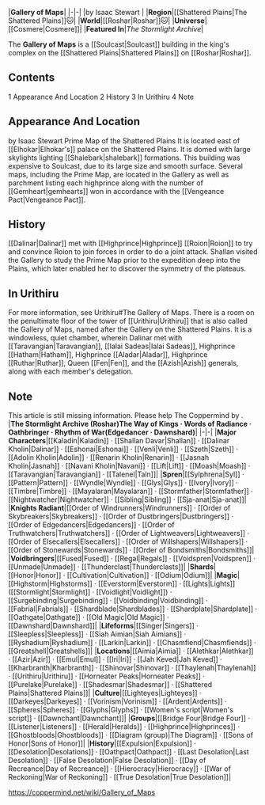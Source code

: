 |**Gallery of Maps**|
|-|-|
|by  Isaac Stewart |
|**Region**|[[Shattered Plains\|The Shattered Plains]]🐱︎|
|**World**|[[Roshar\|Roshar]]🐱︎|
|**Universe**|[[Cosmere\|Cosmere]]|
|**Featured In**|*The Stormlight Archive*|

The **Gallery of Maps** is a [[Soulcast\|Soulcast]] building in the king's complex on the [[Shattered Plains\|Shattered Plains]] on [[Roshar\|Roshar]].

## Contents

1 Appearance And Location
2 History
3 In Urithiru
4 Note


## Appearance And Location
 by  Isaac Stewart  Prime Map of the Shattered Plains
It is located east of [[Elhokar\|Elhokar's]] palace on the Shattered Plains. It is domed with large skylights lighting [[Shalebark\|shalebark]] formations. This building was expensive to Soulcast, due to its large size and smooth surface. Several maps, including the Prime Map, are located in the Gallery as well as parchment listing each highprince along with the number of [[Gemheart\|gemhearts]] won in accordance with the [[Vengeance Pact\|Vengeance Pact]].

## History
[[Dalinar\|Dalinar]] met with [[Highprince\|Highprince]] [[Roion\|Roion]] to try and convince Roion to join forces in order to do a joint attack. Shallan visited the Gallery to study the Prime Map prior to the expedition deep into the Plains, which later enabled her to discover the symmetry of the plateaus.

## In Urithiru
For more information, see Urithiru#The Gallery of Maps.
There is a room on the penultimate floor of the tower of [[Urithiru\|Urithiru]] that is also called the Gallery of Maps, named after the Gallery on the Shattered Plains. It is a windowless, quiet chamber, wherein Dalinar met with [[Taravangian\|Taravangian]], [[Ialai Sadeas\|Ialai Sadeas]], Highprince [[Hatham\|Hatham]], Highprince [[Aladar\|Aladar]], Highprince [[Ruthar\|Ruthar]], Queen [[Fen\|Fen]], and the [[Azish\|Azish]] generals, along with each member's delegation.

## Note

This article is still missing information. Please help The Coppermind by .
|**The Stormlight Archive (Roshar)The Way of Kings · Words of Radiance · Oathbringer · Rhythm of War(Edgedancer · Dawnshard)**|
|-|-|
|**Major Characters**|[[Kaladin\|Kaladin]] · [[Shallan Davar\|Shallan]] · [[Dalinar Kholin\|Dalinar]] · [[Eshonai\|Eshonai]] · [[Venli\|Venli]] · [[Szeth\|Szeth]] · [[Adolin Kholin\|Adolin]] · [[Renarin Kholin\|Renarin]] · [[Jasnah Kholin\|Jasnah]] · [[Navani Kholin\|Navani]] · [[Lift\|Lift]] · [[Moash\|Moash]] · [[Taravangian\|Taravangian]] · [[Talenel\|Taln]]|
|**Spren**|[[Sylphrena\|Syl]] · [[Pattern\|Pattern]] · [[Wyndle\|Wyndle]] · [[Glys\|Glys]] · [[Ivory\|Ivory]] · [[Timbre\|Timbre]] · [[Mayalaran\|Mayalaran]] · [[Stormfather\|Stormfather]] · [[Nightwatcher\|Nightwatcher]] · [[Sibling\|Sibling]] · [[Sja-anat\|Sja-anat]]|
|**Knights Radiant**|[[Order of Windrunners\|Windrunners]] · [[Order of Skybreakers\|Skybreakers]] · [[Order of Dustbringers\|Dustbringers]] · [[Order of Edgedancers\|Edgedancers]] · [[Order of Truthwatchers\|Truthwatchers]] · [[Order of Lightweavers\|Lightweavers]] · [[Order of Elsecallers\|Elsecallers]] · [[Order of Willshapers\|Willshapers]] · [[Order of Stonewards\|Stonewards]] · [[Order of Bondsmiths\|Bondsmiths]]|
|**Voidbringers**|[[Fused\|Fused]] · [[Regal\|Regals]] · [[Voidspren\|Voidspren]] · [[Unmade\|Unmade]] · [[Thunderclast\|Thunderclasts]]|
|**Shards**|[[Honor\|Honor]] · [[Cultivation\|Cultivation]] · [[Odium\|Odium]]|
|**Magic**|[[Highstorm\|Highstorms]] · [[Everstorm\|Everstorm]] · [[Lights\|Lights]] ([[Stormlight\|Stormlight]] · [[Voidlight\|Voidlight]]) · [[Surgebinding\|Surgebinding]] · [[Voidbinding\|Voidbinding]] · [[Fabrial\|Fabrials]] · [[Shardblade\|Shardblades]] · [[Shardplate\|Shardplate]] · [[Oathgate\|Oathgate]] · [[Old Magic\|Old Magic]] · [[Dawnshard\|Dawnshard]]|
|**Lifeforms**|[[Singer\|Singers]] · [[Sleepless\|Sleepless]] · [[Siah Aimian\|Siah Aimians]] · [[Ryshadium\|Ryshadium]] · [[Larkin\|Larkin]] · [[Chasmfiend\|Chasmfiends]] · [[Greatshell\|Greatshells]]|
|**Locations**|[[Aimia\|Aimia]] · [[Alethkar\|Alethkar]] · [[Azir\|Azir]] · [[Emul\|Emul]] · [[Iri\|Iri]] · [[Jah Keved\|Jah Keved]] · [[Kharbranth\|Kharbranth]] · [[Shinovar\|Shinovar]] · [[Thaylenah\|Thaylenah]] · [[Urithiru\|Urithiru]] · [[Horneater Peaks\|Horneater Peaks]] · [[Purelake\|Purelake]] · [[Shadesmar\|Shadesmar]] · [[Shattered Plains\|Shattered Plains]]|
|**Culture**|[[Lighteyes\|Lighteyes]] · [[Darkeyes\|Darkeyes]] · [[Vorinism\|Vorinism]] · [[Ardent\|Ardents]] · [[Spheres\|Spheres]] · [[Glyphs\|Glyphs]] · [[Women's script\|Women's script]] · [[Dawnchant\|Dawnchant]]|
|**Groups**|[[Bridge Four\|Bridge Four]] · [[Listener\|Listeners]] · [[Herald\|Heralds]] · [[Highprince\|Highprinces]] · [[Ghostbloods\|Ghostbloods]] · [[Diagram (group)\|The Diagram]] · [[Sons of Honor\|Sons of Honor]]|
|**History**|[[Expulsion\|Expulsion]] · [[Desolation\|Desolations]] · [[Oathpact\|Oathpact]] · [[Last Desolation\|Last Desolation]] · [[False Desolation\|False Desolation]] · [[Day of Recreance\|Day of Recreance]] · [[Hierocracy\|Hierocracy]] · [[War of Reckoning\|War of Reckoning]] · [[True Desolation\|True Desolation]]|



https://coppermind.net/wiki/Gallery_of_Maps